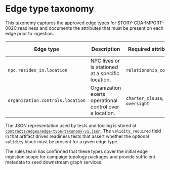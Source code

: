# Edge type taxonomy

This taxonomy captures the approved edge types for STORY-CDA-IMPORT-002C readiness and documents the attributes that must be
present on each edge prior to ingestion.

| Edge type | Description | Required attributes | Optional attributes | Temporal validity |
| --- | --- | --- | --- | --- |
| `npc.resides_in.location` | NPC lives or is stationed at a specific location. | `relationship_context` | `duty_schedule` | Optional |
| `organization.controls.location` | Organization exerts operational control over a location. | `charter_clause`, `oversight` | *(none)* | Required |

The JSON representation used by tests and tooling is stored at
[`contracts/edges/edge-type-taxonomy-v1.json`](../../../contracts/edges/edge-type-taxonomy-v1.json). The `validity_required` field in that
artifact drives readiness tests that assert whether the optional `validity` block must be present for a given edge type.

The rules team has confirmed that these types cover the initial edge ingestion scope for campaign topology packages and provide
sufficient metadata to seed downstream graph services.
